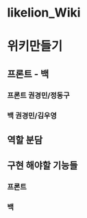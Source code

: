 # likelion_Wiki
# 위키만들기
## 프론트 - 백
### 프론트 권경민/정동구
### 백 권경민/김우영
## 역할 분담
## 구현 해야할 기능들
### 프론트
#### 
####
####
####
### 백
####
